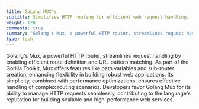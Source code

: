 ```yaml
---
title: GoLang MUX's
subtitle: Simplifies HTTP routing for efficient web request handling.
weight: 120
comments: true
summary: "Golang's Mux, a powerful HTTP router, streamlines request handling by enabling efficient route definition and URL pattern matching. As part of the Gorilla Toolkit, Mux offers features like path variables and sub-router creation, enhancing flexibility in building robust web applications. Its simplicity, combined with performance optimizations, ensures effective handling of complex routing scenarios. Developers favor Golang Mux for its ability to manage HTTP requests seamlessly, contributing to the language's reputation for building scalable and high-performance web services."
type: tech
---
```


Golang's Mux, a powerful HTTP router, streamlines request handling by enabling efficient route definition and URL pattern matching. As part of the Gorilla Toolkit, Mux offers features like path variables and sub-router creation, enhancing flexibility in building robust web applications. Its simplicity, combined with performance optimizations, ensures effective handling of complex routing scenarios. Developers favor Golang Mux for its ability to manage HTTP requests seamlessly, contributing to the language's reputation for building scalable and high-performance web services.


